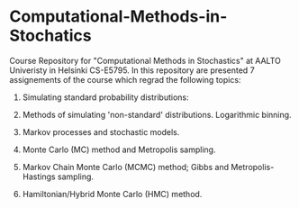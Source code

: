 # Computational-Methods-in-Stochatics
Course Repository for "Computational Methods in Stochastics" at AALTO Univeristy in Helsinki CS-E5795.
In this repository are presented 7 assignements of the course which regrad the following topics: 

1. Simulating standard probability distributions:

2. Methods of simulating 'non-standard' distributions. Logarithmic binning.

3. Markov processes and stochastic models.

4. Monte Carlo (MC) method and Metropolis sampling.

5. Markov Chain Monte Carlo (MCMC) method; Gibbs and Metropolis-Hastings sampling.

6. Hamiltonian/Hybrid Monte Carlo (HMC) method.
